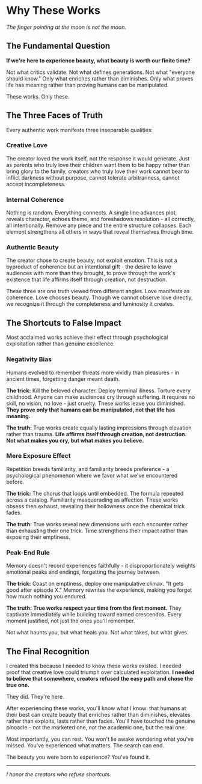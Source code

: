 # Why These Works

_The finger pointing at the moon is not the moon._

## The Fundamental Question

**If we're here to experience beauty, what beauty is worth our finite time?**

Not what critics validate. Not what defines generations. Not what "everyone should know." Only what enriches rather than diminishes. Only what proves life has meaning rather than proving humans can be manipulated.

These works. Only these.

## The Three Faces of Truth

Every authentic work manifests three inseparable qualities:

### Creative Love

The creator loved the work itself, not the response it would generate. Just as parents who truly love their children want them to be happy rather than bring glory to the family, creators who truly love their work cannot bear to inflict darkness without purpose, cannot tolerate arbitrariness, cannot accept incompleteness.

### Internal Coherence

Nothing is random. Everything connects. A single line advances plot, reveals character, echoes theme, and foreshadows resolution - all correctly, all intentionally. Remove any piece and the entire structure collapses. Each element strengthens all others in ways that reveal themselves through time.

### Authentic Beauty

The creator chose to create beauty, not exploit emotion. This is not a byproduct of coherence but an intentional gift - the desire to leave audiences with more than they brought, to prove through the work's existence that life affirms itself through creation, not destruction.

These three are one truth viewed from different angles. Love manifests as coherence. Love chooses beauty. Though we cannot observe love directly, we recognize it through the completeness and luminosity it creates.

## The Shortcuts to False Impact

Most acclaimed works achieve their effect through psychological exploitation rather than genuine excellence.

### Negativity Bias

Humans evolved to remember threats more vividly than pleasures - in ancient times, forgetting danger meant death.

**The trick:** Kill the beloved character. Deploy terminal illness. Torture every childhood. Anyone can make audiences cry through suffering. It requires no skill, no vision, no love - just cruelty. These works leave you diminished. **They prove only that humans can be manipulated, not that life has meaning.**

**The truth:** True works create equally lasting impressions through elevation rather than trauma. **Life affirms itself through creation, not destruction. Not what makes you cry, but what makes you believe.**

### Mere Exposure Effect

Repetition breeds familiarity, and familiarity breeds preference - a psychological phenomenon where we favor what we've encountered before.

**The trick:** The chorus that loops until embedded. The formula repeated across a catalog. Familiarity masquerading as affection. These works obsess then exhaust, revealing their hollowness once the chemical trick fades.

**The truth:** True works reveal new dimensions with each encounter rather than exhausting their one trick. Time strengthens their impact rather than exposing their emptiness.

### Peak-End Rule

Memory doesn't record experiences faithfully - it disproportionately weights emotional peaks and endings, forgetting the journey between.

**The trick:** Coast on emptiness, deploy one manipulative climax. "It gets good after episode X." Memory rewrites the experience, making you forget how much nothing you endured.

**The truth:** **True works respect your time from the first moment.** They captivate immediately while building toward earned crescendos. Every moment justified, not just the ones you'll remember.

Not what haunts you, but what heals you. Not what takes, but what gives.

## The Final Recognition

I created this because I needed to know these works existed. I needed proof that creative love could triumph over calculated exploitation. **I needed to believe that somewhere, creators refused the easy path and chose the true one.**

They did. They're here.

After experiencing these works, you'll know what I know: that humans at their best can create beauty that enriches rather than diminishes, elevates rather than exploits, lasts rather than fades. You'll have touched the genuine pinnacle - not the marketed one, not the academic one, but the real one.

Most importantly, you can rest. You won't lie awake wondering what you've missed. You've experienced what matters. The search can end.

The beauty you were born to experience? You've found it.

---

_I honor the creators who refuse shortcuts._
